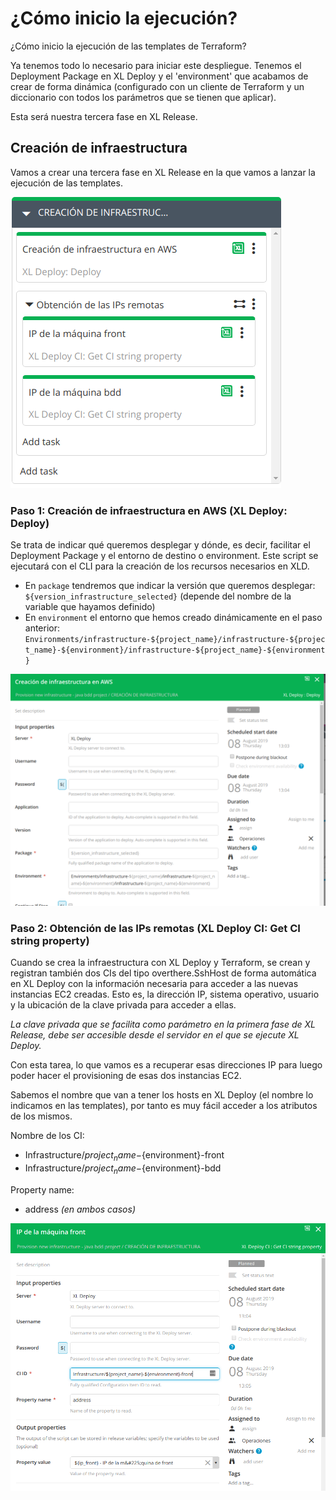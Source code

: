 # ¿Cómo inicio la ejecución?
¿Cómo inicio la ejecución de las templates de Terraform?

Ya tenemos todo lo necesario para iniciar este despliegue. Tenemos el Deployment Package en XL Deploy y el 'environment' que acabamos de crear de forma dinámica (configurado con un cliente de Terraform y un diccionario con todos los parámetros que se tienen que aplicar).

Esta será nuestra tercera fase en XL Release.

## Creación de infraestructura

Vamos a crear una tercera fase en XL Release en la que vamos a lanzar la ejecución de las templates.

![xlrelease image](img_060.png)

### Paso 1: Creación de infraestructura en AWS (XL Deploy: Deploy)
Se trata de indicar qué queremos desplegar y dónde, es decir, facilitar el Deployment Package y el entorno de destino o environment.
Este script se ejecutará con el CLI para la creación de los recursos necesarios en XLD.

* En `package` tendremos que indicar la versión que queremos desplegar: `${version_infrastructure_selected}` (depende del nombre de la variable que hayamos definido)
* En `environment` el entorno que hemos creado dinámicamente en el paso anterior: `Environments/infrastructure-${project_name}/infrastructure-${project_name}-${environment}/infrastructure-${project_name}-${environment}`

![xlrelease image](img_061.png)

### Paso 2: Obtención de las IPs remotas (XL Deploy CI: Get CI string property)
Cuando se crea la infraestructura con XL Deploy y Terraform, se crean y registran también dos CIs del tipo overthere.SshHost de forma automática en XL Deploy con la información necesaria para acceder a las nuevas instancias EC2 creadas. Esto es, la dirección IP, sistema operativo, usuario y la ubicación de la clave privada para acceder a ellas.

*La clave privada que se facilita como parámetro en la primera fase de XL Release, debe ser accesible desde el servidor en el que se ejecute XL Deploy.*

Con esta tarea, lo que vamos es a recuperar esas direcciones IP para luego poder hacer el provisioning de esas dos instancias EC2.

Sabemos el nombre que van a tener los hosts en XL Deploy (el nombre lo indicamos en las templates), por tanto es muy fácil acceder a los atributos de los mismos.

Nombre de los CI:
* Infrastructure/${project_name}-${environment}-front
* Infrastructure/${project_name}-${environment}-bdd

Property name:
* address *(en ambos casos)*

![xlrelease image](img_062.png)